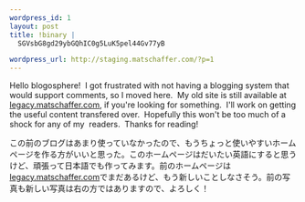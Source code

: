 ```yaml
--- 
wordpress_id: 1
layout: post
title: !binary |
  SGVsbG8gd29ybGQhIC0g5LuK5pel44Gv77yB

wordpress_url: http://staging.matschaffer.com/?p=1
---
```

Hello blogosphere!  I got frustrated with not having a blogging system that would support comments, so I moved here.  My old site is still available at <a href="http://legacy.matschaffer.com">legacy.matschaffer.com</a>, if you're looking for something.  I'll work on getting the useful content transfered over.  Hopefully this won't be too much of a shock for any of my  readers.  Thanks for reading!

この前のブログはあまり使っていなかったので、もうちょっと使いやすいホームページを作る方がいいと思った。このホームページはだいたい英語にすると思うけど、頑張って日本語でも作ってみます。前のホームページは<a href="http://legacy.matschaffer.com">legacy.matschaffer.com</a>でまだあるけど、もう新しいことしなさそう。前の写真も新しい写真は右の方ではありますので、よろしく！
